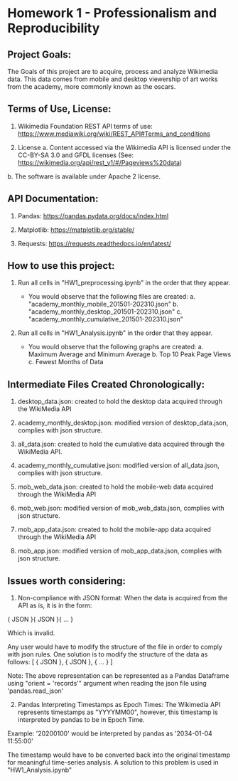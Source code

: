 # Homework 1 - Professionalism and Reproducibility

## Project Goals:

The Goals of this project are to acquire, process and analyze Wikimedia data. 
This data comes from mobile and desktop viewership of art works from the academy,
more commonly known as the oscars. 


## Terms of Use, License:

1. Wikimedia Foundation REST API terms of use: https://www.mediawiki.org/wiki/REST_API#Terms_and_conditions

2. License
a. Content accessed via the Wikimedia API is licensed under the CC-BY-SA 3.0 and GFDL licenses (See: https://wikimedia.org/api/rest_v1/#/Pageviews%20data)

b. The software is available under Apache 2 license. 


## API Documentation:

1. Pandas: https://pandas.pydata.org/docs/index.html

2. Matplotlib: https://matplotlib.org/stable/

3. Requests: https://requests.readthedocs.io/en/latest/


## How to use this project:

1. Run all cells in "HW1_preprocessing.ipynb" in the order that they appear.
	- You would observe that the following files are created:
		a. "academy_monthly_mobile_201501-202310.json"
		b. "academy_monthly_desktop_201501-202310.json"
		c. "academy_monthly_cumulative_201501-202310.json"

2. Run all cells in "HW1_Analysis.ipynb" in the order that they appear.
	- You would observe that the following graphs are created:
		a. Maximum Average and Minimum Average
		b. Top 10 Peak Page Views
		c. Fewest Months of Data

## Intermediate Files Created Chronologically:

1. desktop_data.json: created to hold the desktop data acquired through the WikiMedia API

2. academy_monthly_desktop.json: modified version of desktop_data.json, complies with json structure.
 
3. all_data.json: created to hold the cumulative data acquired through the WikiMedia API.

4. academy_monthly_cumulative.json: modified version of all_data.json, complies with json structure. 

5. mob_web_data.json: created to hold the mobile-web data acquired through the WikiMedia API

6. mob_web.json: modified version of mob_web_data.json, complies with json structure. 

7. mob_app_data.json: created to hold the mobile-app data acquired through the WikiMedia API

8. mob_app.json: modified version of mob_app_data.json, complies with json structure. 


## Issues worth considering:

1. Non-compliance with JSON format:
When the data is acquired from the API as is, it is in the form:

{
	JSON
}{
	JSON
}{
	...
}

Which is invalid.

Any user would have to modify the structure of the file in order to comply with 
json rules. One solution is to modify the structure of the data as follows:
[
	{
		JSON
	},
	{
		JSON
	},
	{
		...
	}
]

Note: The above representation can be represented as a Pandas Dataframe using
"orient = 'records'" argument when reading the json file using 'pandas.read_json'

2. Pandas Interpreting Timestamps as Epoch Times:
The Wikimedia API represents timestamps as "YYYYMM00", however, this timestamp
is interpreted by pandas to be in Epoch Time. 

Example: '20200100' would be interpreted by pandas as '2034-01-04 11:55:00'

The timestamp would have to be converted back into the original timestamp for
meaningful time-series analysis. A solution to this problem is used in "HW1_Analysis.ipynb"


